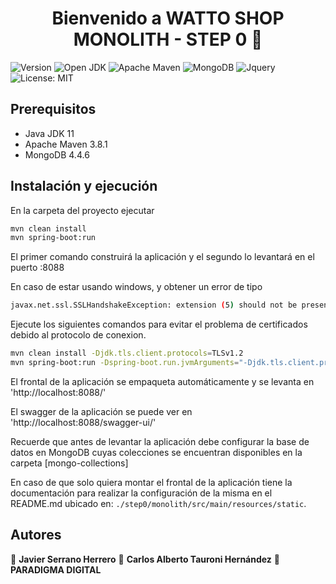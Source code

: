 <h1 align="center">Bienvenido a WATTO SHOP MONOLITH - STEP 0 👋</h1>
<p>
  <img alt="Version" src="https://img.shields.io/badge/version-1.0.0-blue.svg?cacheSeconds=2592000" />
	<img alt="Open JDK " src="https://img.shields.io/badge/OpenJDK-11-blue" />
	<img alt="Apache Maven" src="https://img.shields.io/badge/Apache%20Maven-3.8.1-blue" />
  <img alt="MongoDB" src="https://img.shields.io/badge/MongoDB-4.4.6-blue" />
  <img alt="Jquery" src="https://img.shields.io/badge/jquery-3.6.0-yellow" />
  <img alt="License: MIT" src="https://img.shields.io/badge/License-MIT-yellow.svg" />
</p>

## Prerequisitos

- Java JDK 11
- Apache Maven 3.8.1
- MongoDB 4.4.6

## Instalación y ejecución

En la carpeta del proyecto ejecutar
```sh
mvn clean install
mvn spring-boot:run
```
El primer comando construirá la aplicación y el segundo lo levantará en el puerto :8088

En caso de estar usando windows, y obtener un error de tipo 
```sh
javax.net.ssl.SSLHandshakeException: extension (5) should not be presented in certificate_request
```

Ejecute los siguientes comandos para evitar el problema de certificados debido al protocolo de conexion.
```sh
mvn clean install -Djdk.tls.client.protocols=TLSv1.2
mvn spring-boot:run -Dspring-boot.run.jvmArguments="-Djdk.tls.client.protocols=TLSv1.2"
```

El frontal de la aplicación se empaqueta automáticamente y se levanta en 'http://localhost:8088/'

El swagger de la aplicación se puede ver en 'http://localhost:8088/swagger-ui/'

Recuerde que antes de levantar la aplicación debe configurar la base de datos en MongoDB cuyas colecciones se encuentran disponibles en la carpeta [mongo-collections]

En caso de que solo quiera montar el frontal de la aplicación tiene la documentación para realizar la configuración de la misma en el README.md ubicado en: `./step0/monolith/src/main/resources/static`.

## Autores

👤 **Javier Serrano Herrero** 
👤 **Carlos Alberto Tauroni Hernández** 
🏢 **PARADIGMA DIGITAL**
